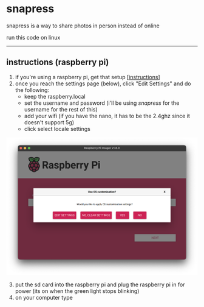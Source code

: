 # snapress

snapress is a way to share photos in person instead of online

run this code on linux

---

## instructions (raspberry pi)

1. if you're using a raspberry pi, get that setup [[instructions](https://www.raspberrypi.com/documentation/computers/getting-started.html#install-using-imager)]
2. once you reach the settings page (below), click "Edit Settings" and do the following:
    * keep the raspberry.local
    * set the username and password (i'll be using *snapress* for the username for the rest of this)
    * add your wifi (if you have the nano, it has to be the 2.4ghz since it doesn't support 5g)
    * click select locale settings

![settings page](./img/rbpi_settings_page.png)

3. put the sd card into the raspberry pi and plug the raspberry pi in for power (its on when the green light stops blinking)
4. on your computer type
